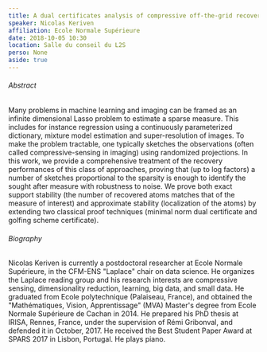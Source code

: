 ```yaml
---
title: A dual certificates analysis of compressive off-the-grid recovery
speaker: Nicolas Keriven
affiliation: Ecole Normale Supérieure
date: 2018-10-05 10:30
location: Salle du conseil du L2S
perso: None
aside: true
---
```


###### Abstract
Many problems in machine learning and imaging can be framed as an
infinite dimensional Lasso problem to estimate a sparse measure. This
includes for instance regression using a continuously parameterized
dictionary, mixture model estimation and super-resolution of images.
To make the problem tractable, one typically sketches the observations
(often called compressive-sensing in imaging) using randomized
projections. In this work, we provide a comprehensive treatment of the
recovery performances of this class of approaches, proving that (up to
log factors) a number of sketches proportional to the sparsity is
enough to identify the sought after measure with robustness to noise.
We prove both exact support stability (the number of recovered atoms
matches that of the measure of interest) and approximate stability
(localization of the atoms) by extending two classical proof
techniques (minimal norm dual certificate and golfing scheme
certificate).

###### Biography
Nicolas Keriven is currently a postdoctoral researcher at Ecole
Normale Supérieure, in the CFM-ENS "Laplace" chair on data science. He
organizes the Laplace reading group and his research interests are
compressive sensing, dimensionality reduction, learning, big data, and
small data. He graduated from Ecole polytechnique (Palaiseau, France),
and obtained the "Mathématiques, Vision, Apprentissage" (MVA) Master's
degree from Ecole Normale Supérieure de Cachan in 2014. He prepared
his PhD thesis at IRISA, Rennes, France, under the supervision of Rémi
Gribonval, and defended it in October, 2017. He received the Best
Student Paper Award at SPARS 2017 in Lisbon, Portugal. He plays piano.